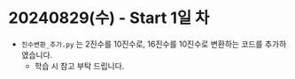 # 20240829(수) - Start 1일 차

- `진수변환_추가.py` 는 2진수를 10진수로, 16진수를 10진수로 변환하는 코드를 추가하였습니다.
  - 학습 시 참고 부탁 드립니다.